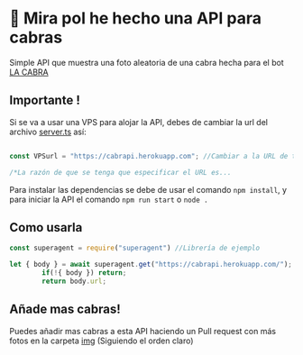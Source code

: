 # 🐐 Mira pol he hecho una API para cabras

Simple API que muestra una foto aleatoria de una cabra hecha para el bot [LA CABRA](https://lacabra.app)

## Importante !

Si se va a usar una VPS para alojar la API, debes de cambiar la url del archivo [server.ts](https://github.com/holasoyender/cabrapi/blob/master/server.ts) así:

```js

const VPSurl = "https://cabrapi.herokuapp.com"; //Cambiar a la URL de tu API

/*La razón de que se tenga que especificar el URL es...
```

Para instalar las dependencias se debe de usar el comando `npm install`, y para iniciar la API el comando `npm run start` o `node .`

## Como usarla

```js
const superagent = require("superagent") //Librería de ejemplo

let { body } = await superagent.get("https://cabrapi.herokuapp.com/");
        if(!{ body }) return;
        return body.url;
```

## Añade mas cabras!

Puedes añadir mas cabras a esta API haciendo un Pull request con más fotos en la carpeta [img](https://github.com/holasoyender/cabrapi/tree/master/img) (Siguiendo el orden claro)
